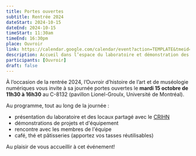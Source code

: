 ```yaml
---
title: Portes ouvertes
subtitle: Rentrée 2024
dateStart: 2024-10-15
dateEnd: 2024-10-15
timeStart: 11:30am
timeEnd: 16:30pm
place: Ouvroir
link: https://calendar.google.com/calendar/event?action=TEMPLATE&tmeid=M21xc2UyNWRmcnU5N2Ntc2c0dmw1aDlmcDIgbGFib3V2cm9pckBt&tmsrc=labouvroir%40gmail.com
description: Accueil dans l’espace du laboratoire et démonstration des projets de recherche qui y sont menés.
participants: [Ouvroir]
draft: false
---
```


À l‘occasion de la rentrée 2024, l’Ouvroir d’histoire de l’art et de muséologie numériques vous invite à sa journée portes ouvertes le **mardi 15 octobre de 11h30 à 16h30** au C-8132 (pavillon Lionel-Groulx, Université de Montréal).

Au programme, tout au long de la journée :

- présentation du laboratoire et des locaux partagé avec le [CRIHN](https://www.crihn.org/) 
- démonstrations de projets et d'équipement
- rencontre avec les membres de l'équipe
- café, thé et pâtisseries (apportez vos tasses réutilisables)

Au plaisir de vous accueillir à cet événement!
